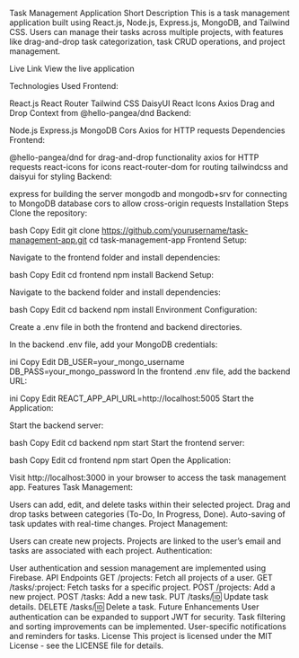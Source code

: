 Task Management Application
Short Description
This is a task management application built using React.js, Node.js, Express.js, MongoDB, and Tailwind CSS. Users can manage their tasks across multiple projects, with features like drag-and-drop task categorization, task CRUD operations, and project management.

Live Link
View the live application

Technologies Used
Frontend:

React.js
React Router
Tailwind CSS
DaisyUI
React Icons
Axios
Drag and Drop Context from @hello-pangea/dnd
Backend:

Node.js
Express.js
MongoDB
Cors
Axios for HTTP requests
Dependencies
Frontend:

@hello-pangea/dnd for drag-and-drop functionality
axios for HTTP requests
react-icons for icons
react-router-dom for routing
tailwindcss and daisyui for styling
Backend:

express for building the server
mongodb and mongodb+srv for connecting to MongoDB database
cors to allow cross-origin requests
Installation Steps
Clone the repository:

bash
Copy
Edit
git clone https://github.com/yourusername/task-management-app.git
cd task-management-app
Frontend Setup:

Navigate to the frontend folder and install dependencies:

bash
Copy
Edit
cd frontend
npm install
Backend Setup:

Navigate to the backend folder and install dependencies:

bash
Copy
Edit
cd backend
npm install
Environment Configuration:

Create a .env file in both the frontend and backend directories.

In the backend .env file, add your MongoDB credentials:

ini
Copy
Edit
DB_USER=your_mongo_username
DB_PASS=your_mongo_password
In the frontend .env file, add the backend URL:

ini
Copy
Edit
REACT_APP_API_URL=http://localhost:5005
Start the Application:

Start the backend server:

bash
Copy
Edit
cd backend
npm start
Start the frontend server:

bash
Copy
Edit
cd frontend
npm start
Open the Application:

Visit http://localhost:3000 in your browser to access the task management app.
Features
Task Management:

Users can add, edit, and delete tasks within their selected project.
Drag and drop tasks between categories (To-Do, In Progress, Done).
Auto-saving of task updates with real-time changes.
Project Management:

Users can create new projects.
Projects are linked to the user’s email and tasks are associated with each project.
Authentication:

User authentication and session management are implemented using Firebase.
API Endpoints
GET /projects: Fetch all projects of a user.
GET /tasks/:project: Fetch tasks for a specific project.
POST /projects: Add a new project.
POST /tasks: Add a new task.
PUT /tasks/:id: Update task details.
DELETE /tasks/:id: Delete a task.
Future Enhancements
User authentication can be expanded to support JWT for security.
Task filtering and sorting improvements can be implemented.
User-specific notifications and reminders for tasks.
License
This project is licensed under the MIT License - see the LICENSE file for details.


